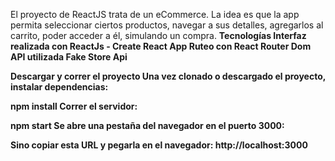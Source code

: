 El proyecto de ReactJS trata de un eCommerce. La idea es que la app permita seleccionar ciertos productos, navegar a sus 
detalles, agregarlos al carrito, poder acceder a él, simulando un compra. 
<strong>Tecnologías<strong>
Interfaz realizada con ReactJs - Create React App
Ruteo con React Router Dom
API utilizada Fake Store Api

Descargar y correr el proyecto
Una vez clonado o descargado el proyecto, instalar dependencias:

npm install
Correr el servidor:

npm start
Se abre una pestaña del navegador en el puerto 3000:

Sino copiar esta URL y pegarla en el navegador: http://localhost:3000
